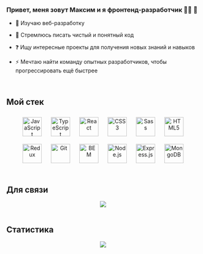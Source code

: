 
### <div>Привет, меня зовут Максим и я фронтенд-разработчик 👨‍💻 🚀</div>  
  

- 🔭 Изучаю веб-разработку  
  

- 🌱 Стремлюсь писать чистый и понятный код  
  

- ❓ Ищу интересные проекты для получения новых знаний и навыков  
  

- ⚡ Мечтаю найти команду опытных разработчиков, чтобы прогрессировать ещё быстрее  
  

<br/>  


## Мой стек  


<div align="center">  
<a href="https://www.javascript.com/" target="_blank"><img style="margin: 10px" src="https://profilinator.rishav.dev/skills-assets/javascript-original.svg" alt="JavaScript" height="50" /></a>  
<a href="https://www.typescriptlang.org/" target="_blank"><img style="margin: 10px" src="https://profilinator.rishav.dev/skills-assets/typescript-original.svg" alt="TypeScript" height="50" /></a> 
<a href="https://reactjs.org/" target="_blank"><img style="margin: 10px" src="https://profilinator.rishav.dev/skills-assets/react-original-wordmark.svg" alt="React" height="50" /></a>  
<a href="https://www.w3schools.com/css/" target="_blank"><img style="margin: 10px" src="https://profilinator.rishav.dev/skills-assets/css3-original-wordmark.svg" alt="CSS3" height="50" /></a>
<a href="https://sass-lang.com/" target="_blank"><img style="margin: 10px" src="https://profilinator.rishav.dev/skills-assets/sass-original.svg" alt="Sass" height="50" /></a>
<a href="https://en.wikipedia.org/wiki/HTML5" target="_blank"><img style="margin: 10px" src="https://profilinator.rishav.dev/skills-assets/html5-original-wordmark.svg" alt="HTML5" height="50" /></a>  
<a href="https://redux.js.org/" target="_blank"><img style="margin: 10px" src="https://profilinator.rishav.dev/skills-assets/redux-original.svg" alt="Redux" height="50" /></a>
<a href="https://github.com/" target="_blank"><img style="margin: 10px" src="https://profilinator.rishav.dev/skills-assets/git-scm-icon.svg" alt="Git" height="50" /></a>  
<a href="http://getbem.com/" target="_blank"><img style="margin: 10px" src="https://profilinator.rishav.dev/skills-assets/bem.svg" alt="BEM" height="50" /></a>  
<a href="https://nodejs.org/" target="_blank"><img style="margin: 10px" src="https://profilinator.rishav.dev/skills-assets/nodejs-original-wordmark.svg" alt="Node.js" height="50" /></a>  
<a href="https://expressjs.com/" target="_blank"><img style="margin: 10px" src="https://profilinator.rishav.dev/skills-assets/express-original-wordmark.svg" alt="Express.js" height="50" /></a>  
<a href="https://www.mongodb.com/" target="_blank"><img style="margin: 10px" src="https://profilinator.rishav.dev/skills-assets/mongodb-original-wordmark.svg" alt="MongoDB" height="50" /></a>  
</div>


<br/>  


## Для связи
<div align="center">
  <a href="https://t.me/Max_Logvinov">
    <img src="https://img.shields.io/badge/Telegram-blue?style=for-the-badge&logo=telegram&logoColor=white">
  </a>
</div>  
  

<br/>  


## Статистика 
<div align="center"><img src="https://github-readme-stats.vercel.app/api/top-langs/?username=MaxLogvinov&hide_border=true&layout=compact" align="center" /></div>  

<br/>  
